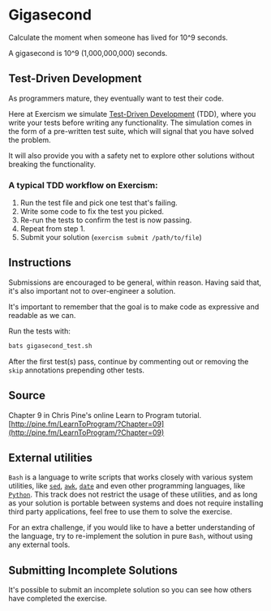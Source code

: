 # Gigasecond

Calculate the moment when someone has lived for 10^9 seconds.

A gigasecond is 10^9 (1,000,000,000) seconds.

## Test-Driven Development

As programmers mature, they eventually want to test their code.

Here at Exercism we simulate [Test-Driven
Development](http://en.wikipedia.org/wiki/Test-driven_development) (TDD), where
you write your tests before writing any functionality. The simulation comes in
the form of a pre-written test suite, which will signal that you have solved
the problem.

It will also provide you with a safety net to explore other solutions without
breaking the functionality.

### A typical TDD workflow on Exercism:

1. Run the test file and pick one test that's failing.
2. Write some code to fix the test you picked.
3. Re-run the tests to confirm the test is now passing.
4. Repeat from step 1.
5. Submit your solution (`exercism submit /path/to/file`)

## Instructions

Submissions are encouraged to be general, within reason. Having said that, it's
also important not to over-engineer a solution.

It's important to remember that the goal is to make code as expressive and
readable as we can.



Run the tests with:

```bash
bats gigasecond_test.sh
```

After the first test(s) pass, continue by commenting out or removing the `skip` annotations prepending other tests.

## Source

Chapter 9 in Chris Pine's online Learn to Program tutorial. [http://pine.fm/LearnToProgram/?Chapter=09](http://pine.fm/LearnToProgram/?Chapter=09)


## External utilities
`Bash` is a language to write scripts that works closely with various system utilities,
like [`sed`](https://www.gnu.org/software/sed/), [`awk`](https://www.gnu.org/software/gawk/), [`date`](https://www.gnu.org/software/coreutils/manual/html_node/date-invocation.html) and even other programming languages, like [`Python`](https://www.python.org/).
This track does not restrict the usage of these utilities, and as long as your solution is portable
between systems and does not require installing third party applications, feel free to use them to solve the exercise.

For an extra challenge, if you would like to have a better understanding of the language,
try to re-implement the solution in pure `Bash`, without using any external tools.

## Submitting Incomplete Solutions
It's possible to submit an incomplete solution so you can see how others have completed the exercise.

